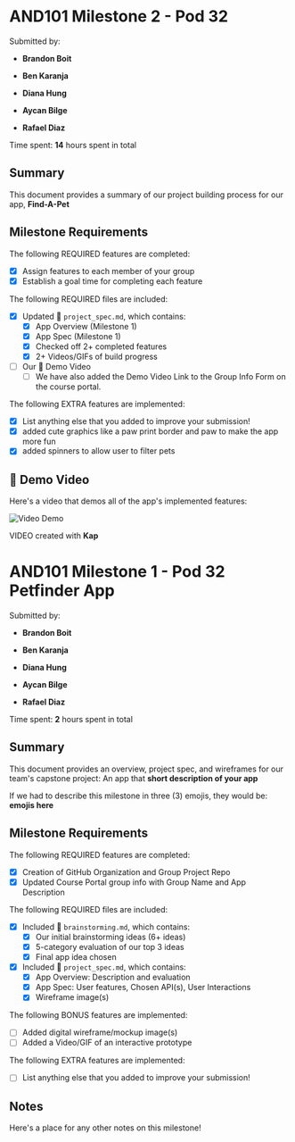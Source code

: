 # AND101 Milestone 2 - **Pod 32**

Submitted by:
- **Brandon Boit**

- **Ben Karanja**

- **Diana Hung**

- **Aycan Bilge**

- **Rafael Diaz**

Time spent: **14** hours spent in total

## Summary

This document provides a summary of our project building process for our app, **Find-A-Pet**

## Milestone Requirements

<!-- Please be sure to change the [ ] to [x] for any features you completed.  If a feature is not checked [x], you might miss the points for that item! -->

The following REQUIRED features are completed:

- [X] Assign features to each member of your group
- [X] Establish a goal time for completing each feature

The following REQUIRED files are included:

- [X] Updated 📄 `project_spec.md`, which contains:
  - [X] App Overview (Milestone 1)
  - [X] App Spec (Milestone 1)
  - [X] Checked off 2+ completed features
  - [X] 2+ Videos/GIFs of build progress

- [ ] Our 🎥 Demo Video
  - [ ] We have also added the Demo Video Link to the Group Info Form on the course portal.

The following EXTRA features are implemented:

- [X] List anything else that you added to improve your submission!
 - [X] added cute graphics like a paw print border and paw to make the app more fun
 - [X] added spinners to allow user to filter pets   

## 🎥 Demo Video

Here's a video that demos all of the app's implemented features:

<img src='demo.gif' title='Video Demo' width='' alt='Video Demo' />

VIDEO created with **Kap**


# AND101 Milestone 1 - **Pod 32 Petfinder App**

Submitted by:
- **Brandon Boit**

- **Ben Karanja**

- **Diana Hung**

- **Aycan Bilge**

- **Rafael Diaz**

Time spent: **2** hours spent in total

## Summary

This document provides an overview, project spec, and wireframes for our team's capstone project: An app that **short description of your app**

If we had to describe this milestone in three (3) emojis, they would be: **emojis here**

## Milestone Requirements

<!-- Please be sure to change the [ ] to [x] for any features you completed.  If a feature is not checked [x], you might miss the points for that item! -->

The following REQUIRED features are completed:

- [X] Creation of GitHub Organization and Group Project Repo
- [X] Updated Course Portal group info with Group Name and App Description

The following REQUIRED files are included:

- [X] Included 📄 `brainstorming.md`, which contains:
  - [X] Our initial brainstorming ideas (6+ ideas)
  - [X] 5-category evaluation of our top 3 ideas
  - [X] Final app idea chosen
- [X] Included 📄 `project_spec.md`, which contains:
  - [X] App Overview: Description and evaluation
  - [X] App Spec: User features, Chosen API(s), User Interactions
  - [X] Wireframe image(s)

The following BONUS features are implemented:

- [ ] Added digital wireframe/mockup image(s)
- [ ] Added a Video/GIF of an interactive prototype

The following EXTRA features are implemented:

- [ ] List anything else that you added to improve your submission!

## Notes

Here's a place for any other notes on this milestone!
